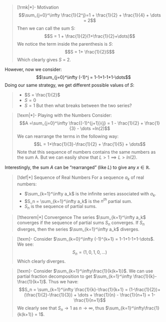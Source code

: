 
>[!rmk|*]- Motivation
>$$\sum_{j=0}^\infty \frac{1}{2^j}=1 + \frac{1}{2} + \frac{1}{4} + \dots = 2$$Then we can call the sum S: $$S = 1 + \frac{1}{2}(1+\frac{1}{2}+\dots)$$
We notice the term inside the parenthesis is $S$: $$S = 1+ \frac{1}{2}S$$Which clearly gives $S$ = 2.
>
However, now we consider: $$\sum_{j=0}^\infty (-1)^j = 1-1+1-1+1-\dots$$Doing our same strategy, we get different possible values of $S$:
> - $S = \frac{1}{2}$
> - $S = 0$
> - $S = 1$
But then what breaks between the two series? 

>[!exm|*]- Playing with the Numbers
Consider: $$A =\sum_{j=0}^\infty \frac{(-1)^{j+1}}{j} = 1 - \frac{1}{2} + \frac{1}{3} - \dots =ln(2)$$We can rearrange the terms in the following way: $$L = 1+\frac{1}{3}-\frac{1}{2} + \frac{1}{5} + \dots$$Note that this sequence of numbers contains the same numbers as the sum A. But we can easily show that $L > 1 \implies L > ln(2)$. 
>
Interestingly, the sum $A$ can be “rearranged” (like $L$) to give any $x \in \mathbb{R}$.

>[!def|*] Sequence of Real Numbers
>For a sequence $a_k$ of real numbers:
>- $\sum_{k=1}^\infty a_k$ is the infinite series associated with $a_k$.
>- $S_n = \sum_{k=1}^\infty a_k$ is the $n^{th}$ partial sum.
>- $S_n$ is the sequence of partial sums.

>[!theorem|*] Convergence
>The series $\sum_{k=1}^\infty a_k$ converges if the sequence of partial sums $S_n$ converges. If $S_n$ diverges, then the series $\sum_{k=1}^\infty a_k$ diverges.

>[!exm]-
>Consider $\sum_{k=0}^\infty (-1)^{k+1} = 1-1+1-1+1-\dots$. We see: $$S_n = (1,0,1,0,\dots)$$Which clearly diverges.

>[!exm]- 
>Consider $\sum_{k=1}^\infty\frac{1}{k(k+1)}$. We can use partial fraction decomposition to get $\sum_{k=1}^\infty \frac{1}{k}-\frac{1}{k+1}$. Thus we have: $$S_n = \sum_{k=1}^\infty \frac{1}{k}-\frac{1}{k+1} = (1-\frac{1}{2})+(\frac{1}{2}-\frac{1}{3}) + \dots + \frac{1}{n} - \frac{1}{n+1} = 1-\frac{1}{n+1}$$We clearly see that $S_n \rightarrow 1$ as $n \rightarrow \infty$, thus $\sum_{k=1}^\infty\frac{1}{k(k+1)} = 1$.

























